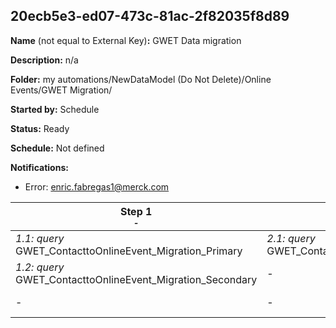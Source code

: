 ## 20ecb5e3-ed07-473c-81ac-2f82035f8d89

**Name** (not equal to External Key)**:** GWET Data migration

**Description:** n/a

**Folder:** my automations/NewDataModel (Do Not Delete)/Online Events/GWET Migration/

**Started by:** Schedule

**Status:** Ready

**Schedule:** Not defined

**Notifications:**

* Error: enric.fabregas1@merck.com

| Step 1<br>_<small>-</small>_ | Step 2<br>_<small>-</small>_ | Step 3<br>_<small>-</small>_ | Step 4<br>_<small>-</small>_ | Step 5<br>_<small>-</small>_ |
| --- | --- | --- | --- | --- |
| _1.1: query_<br>GWET_ContacttoOnlineEvent_Migration_Primary | _2.1: query_<br>GWET_ContacttoOnlineEvent_Merge | _3.1: query_<br>GWET_Survey_Migration_Primary | _4.1: query_<br>GWET_Survey_Merge | _5.1: query_<br>GWET_Agenda_Migration |
| _1.2: query_<br>GWET_ContacttoOnlineEvent_Migration_Secondary | - | _3.2: query_<br>GWET_Survey_Migration_Secondary | - | _5.2: query_<br>GWET_Speaker_Migration |
| - | - | - | - | _5.3: query_<br>GWET_OnlineEvents_Migration |
